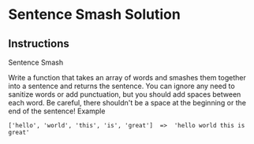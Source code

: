 # Sentence Smash Solution

## Instructions
Sentence Smash

Write a function that takes an array of words and smashes them together into a sentence and returns the sentence. You can ignore any need to sanitize words or add punctuation, but you should add spaces between each word. Be careful, there shouldn't be a space at the beginning or the end of the sentence!
Example

```
['hello', 'world', 'this', 'is', 'great']  =>  'hello world this is great'
```
